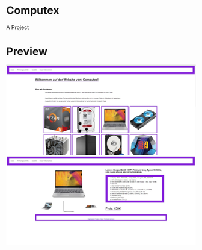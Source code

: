 # Computex
A Project



# Preview

![preview1](/github/preview1.JPG)
![preview2](/github/preview2.JPG)
